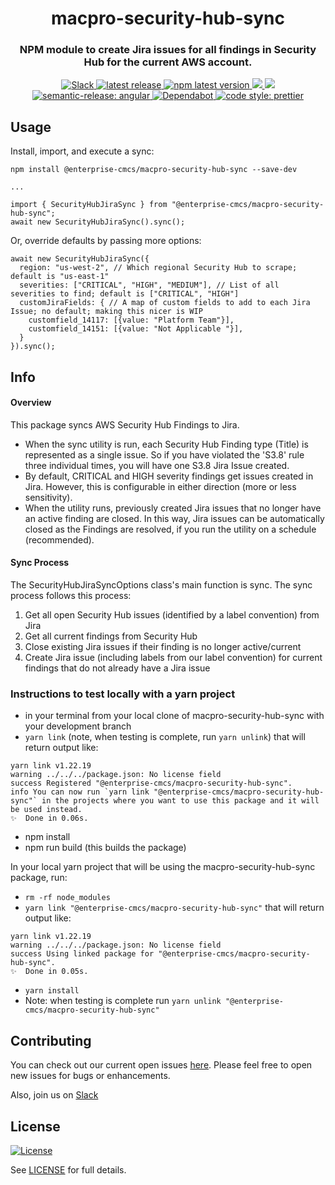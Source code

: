 <h1 align="center" style="border-bottom: none;">macpro-security-hub-sync</h1>
<h3 align="center">NPM module to create Jira issues for all findings in Security Hub for the current AWS account.</h3>
<p align="center">
  <a href="https://cmsgov.slack.com/archives/C04MBTV136X">
    <img alt="Slack" src="https://img.shields.io/badge/Slack-channel-purple.svg">
  </a>
  <a href="https://github.com/Enterprise-CMCS/macpro-security-hub-sync/releases/latest">
    <img alt="latest release" src="https://img.shields.io/github/release/Enterprise-CMCS/macpro-security-hub-sync.svg">
  </a>
  <a href="https://www.npmjs.com/package/@enterprise-cmcs/macpro-security-hub-sync">
    <img alt="npm latest version" src="https://img.shields.io/npm/v/@enterprise-cmcs/macpro-security-hub-sync/latest.svg">
  </a>
  <a href="https://codeclimate.com/github/Enterprise-CMCS/macpro-security-hub-sync/maintainability">
    <img src="https://api.codeclimate.com/v1/badges/c8dfe630c7857d3ce591/maintainability" />
  </a>
  <a href="https://codeclimate.com/github/Enterprise-CMCS/macpro-security-hub-sync/test_coverage">
    <img src="https://api.codeclimate.com/v1/badges/c8dfe630c7857d3ce591/test_coverage" />
  </a>
  <a href="https://github.com/semantic-release/semantic-release">
    <img alt="semantic-release: angular" src="https://img.shields.io/badge/semantic--release-angular-e10079?logo=semantic-release">
  </a>
  <a href="https://dependabot.com/">
    <img alt="Dependabot" src="https://badgen.net/badge/Dependabot/enabled/green?icon=dependabot">
  </a>
  <a href="https://github.com/prettier/prettier">
    <img alt="code style: prettier" src="https://img.shields.io/badge/code_style-prettier-ff69b4.svg?style=flat-square">
  </a>
</p>

## Usage

Install, import, and execute a sync:

```
npm install @enterprise-cmcs/macpro-security-hub-sync --save-dev

...

import { SecurityHubJiraSync } from "@enterprise-cmcs/macpro-security-hub-sync";
await new SecurityHubJiraSync().sync();
```

Or, override defaults by passing more options:

```
await new SecurityHubJiraSync({
  region: "us-west-2", // Which regional Security Hub to scrape; default is "us-east-1"
  severities: ["CRITICAL", "HIGH", "MEDIUM"], // List of all severities to find; default is ["CRITICAL", "HIGH"]
  customJiraFields: { // A map of custom fields to add to each Jira Issue; no default; making this nicer is WIP
    customfield_14117: [{value: "Platform Team"}],
    customfield_14151: [{value: "Not Applicable "}],
  }
}).sync();
```

## Info

#### Overview

This package syncs AWS Security Hub Findings to Jira.

- When the sync utility is run, each Security Hub Finding type (Title) is represented as a single issue. So if you have violated the 'S3.8' rule three individual times, you will have one S3.8 Jira Issue created.
- By default, CRITICAL and HIGH severity findings get issues created in Jira. However, this is configurable in either direction (more or less sensitivity).
- When the utility runs, previously created Jira issues that no longer have an active finding are closed. In this way, Jira issues can be automatically closed as the Findings are resolved, if you run the utility on a schedule (recommended).

#### Sync Process

The SecurityHubJiraSyncOptions class's main function is sync. The sync process follows this process:

1. Get all open Security Hub issues (identified by a label convention) from Jira
2. Get all current findings from Security Hub
3. Close existing Jira issues if their finding is no longer active/current
4. Create Jira issue (including labels from our label convention) for current findings that do not already have a Jira issue

### Instructions to test locally with a yarn project

- in your terminal from your local clone of macpro-security-hub-sync with your development branch
- `yarn link` (note, when testing is complete, run `yarn unlink`)
  that will return output like:

```
yarn link v1.22.19
warning ../../../package.json: No license field
success Registered "@enterprise-cmcs/macpro-security-hub-sync".
info You can now run `yarn link "@enterprise-cmcs/macpro-security-hub-sync"` in the projects where you want to use this package and it will be used instead.
✨  Done in 0.06s.
```

- npm install
- npm run build (this builds the package)

In your local yarn project that will be using the macpro-security-hub-sync package, run:

- `rm -rf node_modules`
- `yarn link "@enterprise-cmcs/macpro-security-hub-sync"`
  that will return output like:

```
yarn link v1.22.19
warning ../../../package.json: No license field
success Using linked package for "@enterprise-cmcs/macpro-security-hub-sync".
✨  Done in 0.05s.
```

- `yarn install`
- Note: when testing is complete run `yarn unlink "@enterprise-cmcs/macpro-security-hub-sync"`

## Contributing

You can check out our current open issues [here](https://github.com/Enterprise-CMCS/macpro-security-hub-sync/issues). Please feel free to open new issues for bugs or enhancements.

Also, join us on [Slack](https://cmsgov.slack.com/archives/C04MBTV136X)

## License

[![License](https://img.shields.io/badge/License-CC0--1.0--Universal-blue.svg)](https://creativecommons.org/publicdomain/zero/1.0/legalcode)

See [LICENSE](LICENSE) for full details.
